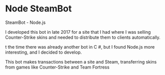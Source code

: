 # Node SteamBot
SteamBot - Node.js


I developed this bot in late 2017 for a site that I had where I was selling Counter-Strike skins and needed to distribute them to clients automatically.

t the time there was already another bot in C #, but I found Node.js more interesting, and I decided to develop.

This bot makes transactions between a site and Steam, transferring skins from games like Counter-Strike and Team Fortress